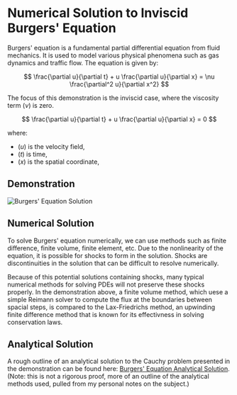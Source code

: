 <script type="text/x-mathjax-config">
  MathJax.Hub.Config({
    tex2jax: {
      inlineMath: [ ['$','$'], ["\\(","\\)"] ],
      processEscapes: true
    }
  });
</script>
    
<script type="text/javascript"
        src="https://cdn.mathjax.org/mathjax/latest/MathJax.js?config=TeX-AMS-MML_HTMLorMML">
</script>

# Numerical Solution to Inviscid Burgers' Equation

Burgers' equation is a fundamental partial differential equation from fluid mechanics. It is used to model various physical phenomena such as gas dynamics and traffic flow. The equation is given by:

$$
\frac{\partial u}{\partial t} + u \frac{\partial u}{\partial x} = \nu \frac{\partial^2 u}{\partial x^2}
$$

The focus of this demonstration is the inviscid case, where the viscosity term $( \nu )$ is zero.

$$
\frac{\partial u}{\partial t} + u \frac{\partial u}{\partial x} = 0
$$

where:
- $( u )$ is the velocity field,
- $( t )$ is time,
- $( x )$ is the spatial coordinate,

## Demonstration
![Burgers' Equation Solution](burg.gif)


## Numerical Solution

To solve Burgers' equation numerically, we can use methods such as finite difference, finite volume, finite element, etc.
Due to the nonlinearity of the equation, it is possible for shocks to form in the solution. Shocks are discontinuities in the solution that can be difficult to resolve numerically. 

Because of this potential solutions containing shocks, many typical numerical methods for solving PDEs will not preserve these shocks properly. In the demonstration above, a finite volume method, which uese a simple Reimann solver to compute the flux at the boundaries between spacial steps, is compared to the Lax-Friedrichs method, an upwinding finite difference method that is known for its effectivness in solving conservation laws.

## Analytical Solution
A rough outline of an analytical solution to the Cauchy problem presented in the demonstration can be found here: [Burgers' Equation Analytical Solution](weaksolution.pdf). (Note: this is not a rigorous proof, more of an outline of the analytical methods used, pulled from my personal notes on the subject.)